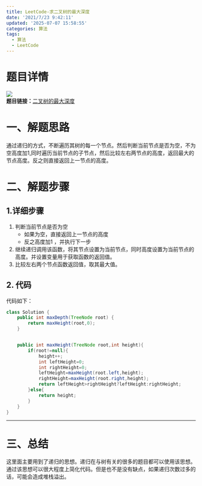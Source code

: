 ```yaml
---
title: LeetCode-求二叉树的最大深度
date: '2021/7/23 9:42:11'
updated: '2025-07-07 15:58:55'
categories: 算法
tags:
  - 算法
  - LeetCode
---
```

# 题目详情


![](/images/841b196cb7a5e6e90bb0224cb0d960e2.png)  
**题目链接：**[二叉树的最大深度](https://leetcode-cn.com/problems/maximum-depth-of-binary-tree/)



# 一、解题思路


通过递归的方式，不断遍历其树的每一个节点。然后判断当前节点是否为空，不为空高度加1,同时遍历当前节点的子节点，然后比较左右两节点的高度，返回最大的节点高度。反之则直接返回上一节点的高度。



# 二、解题步骤


## 1.详细步骤


1. 判断当前节点是否为空 
    - 如果为空，直接返回上一节点的高度
    - 反之高度加1	，并执行下一步
2. 继续递归调用该函数，将其节点设置为当前节点，同时高度设置为当前节点的高度。并设置变量用于获取函数的返回值。
3. 比较左右两个节点函数返回值，取其最大值。



## 2. 代码


代码如下：



```java
class Solution {
    public int maxDepth(TreeNode root) {
        return maxHeight(root,0);
    }


    public int maxHeight(TreeNode root,int height){
        if(root!=null){
            height++;
            int leftHeight=0;
            int rightHeight=0;      
            leftHeight=maxHeight(root.left,height);
            rightHeight=maxHeight(root.right,height);
            return leftHeight>rightHeight?leftHeight:rightHeight;
        }else{
            return height;
        }
    }
}
```

---

# 三、总结


这里面主要用到了递归的思想。递归在与树有关的很多的题目都可以使用该思想。通过该思想可以很大程度上简化代码。但是也不是没有缺点，如果递归次数过多的话，可能会造成堆栈溢出。

